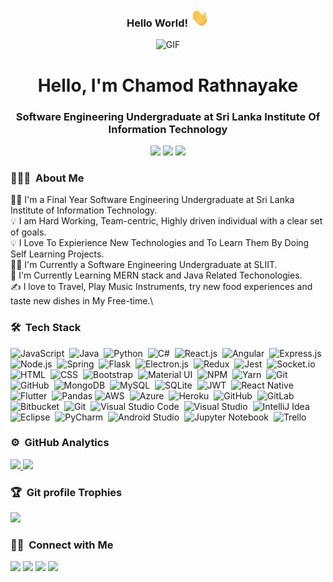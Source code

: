 <div align="center">   <h3>   Hello World! <img src="https://raw.githubusercontent.com/ABSphreak/ABSphreak/master/gifs/Hi.gif" width="30px">  </h3>
<img  alt="GIF" src="https://media.giphy.com/media/13HgwGsXF0aiGY/giphy.gif" width = 200/>    </div>

<h1 align="center">Hello, I'm Chamod Rathnayake </h1>
<h3 align="center">Software Engineering Undergraduate at Sri Lanka Institute Of Information Technology</h3>

<p align="center">
<img src="https://img.shields.io/badge/Age-25-orange" />
  <img src="https://img.shields.io/badge/Lives-Sri%20Lanka-success" />
  <img src="https://img.shields.io/badge/Languages-English%20%26%20Sinhala-brightgreen" />
</p>
 
### 👨🏻‍💻 &nbsp;About Me

🙋‍♂️&nbsp;I'm a Final Year Software Engineering  Undergraduate at Sri Lanka Institute of Information Technology.\
💡&nbsp;I am Hard Working, Team-centric, Highly driven individual with a clear set of goals.\
💡&nbsp;I Love To Expierience New Technologies and To Learn Them By Doing Self Learning Projects.\
👨‍🎓&nbsp;I'm Currently a Software Engineering Undergraduate at SLIIT.\
🌱&nbsp;I'm Currently Learning MERN stack and Java Related Techonologies.\
✍️&nbsp;I love to Travel, Play Music Instruments, try new food experiences and taste new dishes in My Free-time.\


### 🛠 &nbsp;Tech Stack

![JavaScript](https://img.shields.io/badge/-JavaScript-05122A?style=flat&logo=javascript)&nbsp;
![Java](https://img.shields.io/badge/-Java-05122A?style=flat&logo=Java&logoColor=FFA518)&nbsp;
![Python](https://img.shields.io/badge/-Python-05122A?style=flat&logo=python)&nbsp;
![C#](https://img.shields.io/badge/-C%23-05122A?style=flat&logo=Csharp&logoColor=00599C)&nbsp;
![React.js](https://img.shields.io/badge/-React.js-05122A?style=flat&logo=react)&nbsp;
![Angular](https://img.shields.io/badge/angular-%23DD0031.svg?style=for-the-badge&logo=angular&logoColor=white)&nbsp;
![Express.js](https://img.shields.io/badge/-Express.js-05122A?style=flat&logo=express)&nbsp;
![Node.js](https://img.shields.io/badge/-Node.js-05122A?style=flat&logo=node.js)&nbsp;
![Spring](https://img.shields.io/badge/spring-%236DB33F.svg?style=for-the-badge&logo=spring&logoColor=white)&nbsp;
![Flask](https://img.shields.io/badge/flask-%23000.svg?style=for-the-badge&logo=flask&logoColor=white)&nbsp;
![Electron.js](https://img.shields.io/badge/Electron-191970?style=for-the-badge&logo=Electron&logoColor=white)&nbsp;
![Redux](https://img.shields.io/badge/redux-%23593d88.svg?style=for-the-badge&logo=redux&logoColor=white)&nbsp;
![Jest](https://img.shields.io/badge/-jest-%23C21325?style=for-the-badge&logo=jest&logoColor=white)&nbsp;
![Socket.io](https://img.shields.io/badge/Socket.io-black?style=for-the-badge&logo=socket.io&badgeColor=010101)&nbsp;
![HTML](https://img.shields.io/badge/-HTML-05122A?style=flat&logo=HTML5)&nbsp;
![CSS](https://img.shields.io/badge/-CSS-05122A?style=flat&logo=CSS3&logoColor=1572B6)&nbsp;
![Bootstrap](https://img.shields.io/badge/-Bootstrap-05122A?style=flat&logo=bootstrap&logoColor=563D7C)&nbsp;
![Material UI](https://img.shields.io/badge/materialui-%230081CB.svg?style=for-the-badge&logo=material-ui&logoColor=white)&nbsp;
![NPM](https://img.shields.io/badge/NPM-%23000000.svg?style=for-the-badge&logo=npm&logoColor=white)&nbsp;
![Yarn](https://img.shields.io/badge/yarn-%232C8EBB.svg?style=for-the-badge&logo=yarn&logoColor=white)&nbsp;
![Git](https://img.shields.io/badge/-Git-05122A?style=flat&logo=git)&nbsp;
![GitHub](https://img.shields.io/badge/-GitHub-05122A?style=flat&logo=github)&nbsp;
![MongoDB](https://img.shields.io/badge/-MongoDB-05122A?style=flat&logo=MongoDB)&nbsp;
![MySQL](https://img.shields.io/badge/-MySQL-05122A?style=flat&logo=mysql)&nbsp;
![SQLite](https://img.shields.io/badge/sqlite-%2307405e.svg?style=for-the-badge&logo=sqlite&logoColor=white)&nbsp;
![JWT](https://img.shields.io/badge/JWT-black?style=for-the-badge&logo=JSON%20web%20tokens)&nbsp;
![React Native](https://img.shields.io/badge/react_native-%2320232a.svg?style=for-the-badge&logo=react&logoColor=%2361DAFB)&nbsp;
![Flutter](https://img.shields.io/badge/Flutter-%2302569B.svg?style=for-the-badge&logo=Flutter&logoColor=white)&nbsp;
![Pandas](https://img.shields.io/badge/pandas-%23150458.svg?style=for-the-badge&logo=pandas&logoColor=white)
![AWS](https://img.shields.io/badge/AWS-%23FF9900.svg?style=for-the-badge&logo=amazon-aws&logoColor=white)&nbsp;
![Azure](https://img.shields.io/badge/azure-%230072C6.svg?style=for-the-badge&logo=azure-devops&logoColor=white)&nbsp;
![Heroku](https://img.shields.io/badge/heroku-%23430098.svg?style=for-the-badge&logo=heroku&logoColor=white)&nbsp;
![GitHub](https://img.shields.io/badge/github-%23121011.svg?style=for-the-badge&logo=github&logoColor=white)&nbsp;
![GitLab](https://img.shields.io/badge/gitlab-%23181717.svg?style=for-the-badge&logo=gitlab&logoColor=white)&nbsp;
![Bitbucket](https://img.shields.io/badge/bitbucket-%230047B3.svg?style=for-the-badge&logo=bitbucket&logoColor=white)&nbsp;
![Git](https://img.shields.io/badge/git-%23F05033.svg?style=for-the-badge&logo=git&logoColor=white)&nbsp;
![Visual Studio Code](https://img.shields.io/badge/-Visual%20Studio%20Code-05122A?style=flat&logo=visual-studio-code&logoColor=007ACC)&nbsp;
![Visual Studio](https://img.shields.io/badge/-Visual%20Studio-05122A?style=flat&logo=visual-studio&logoColor=6a59cf)&nbsp;
![IntelliJ Idea](https://img.shields.io/badge/-IntelliJ%20IDEA-05122A?style=flat&logo=IntelliJ-IDEA&logoColor=007ACC)&nbsp;
![Eclipse](https://img.shields.io/badge/-Eclipse-05122A?style=flat&logo=eclipse-ide&logoColor=6a59cf)&nbsp;
![PyCharm](https://img.shields.io/badge/pycharm-143?style=for-the-badge&logo=pycharm&logoColor=black&color=black&labelColor=green)&nbsp;
![Android Studio](https://img.shields.io/badge/Android%20Studio-3DDC84.svg?style=for-the-badge&logo=android-studio&logoColor=white)&nbsp;
![Jupyter Notebook](https://img.shields.io/badge/jupyter-%23FA0F00.svg?style=for-the-badge&logo=jupyter&logoColor=white)&nbsp;
![Trello](https://img.shields.io/badge/Trello-%23026AA7.svg?style=for-the-badge&logo=Trello&logoColor=white)


### ⚙️ &nbsp;GitHub Analytics

<p>
<a href="https://github.com/chamodSamajith">
  <img height="180em" src="https://github-readme-stats-eight-theta.vercel.app/api?username=chamodSamajith&show_icons=true&theme=algolia&include_all_commits=true&count_private=true"/>
  <img height="180em" src="https://github-readme-stats-eight-theta.vercel.app/api/top-langs/?username=chamodSamajith&layout=compact&langs_count=8&theme=algolia"/>
</a>
</p>

### 🏆 &nbsp;Git profile Trophies<br>
<img src="https://github-profile-trophy.vercel.app/?username=OvinduWijethunge&theme=juicyfresh&no-bg=true" />


### 🤝🏻 &nbsp;Connect with Me

<p>
<a href="mailto:chamodsr@gmail.com"><img src="https://img.shields.io/badge/-kavindu.ktm@gmail.com-D14836?style=flat&logo=Gmail&logoColor=white"/></a>
<a href="https://www.linkedin.com/in/chamod-rathnayake/"><img src="https://img.shields.io/badge/-Kavindu%20Tharaka-0077B5?style=flat&logo=Linkedin&logoColor=white"/></a>
<a href="https://stackoverflow.com/users/15524610/chamod-rathnayake"><img src="https://img.shields.io/badge/-Kavindu%20Tharaka-F48024?style=flat&logo=stackoverflow&logoColor=white"/></a>
<a href="https://web.facebook.com/chamod.rathnayake/"><img src="https://img.shields.io/badge/-Kavindu%20Tharaka-1877F2?style=flat&logo=Facebook&logoColor=white"/></a>
</p>
